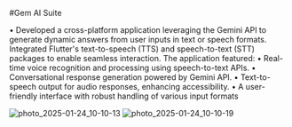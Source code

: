 #Gem AI Suite

•	Developed a cross-platform application leveraging the Gemini API to generate dynamic answers from user inputs in text or speech formats. Integrated Flutter's text-to-speech (TTS) and speech-to-text (STT) packages to enable seamless interaction. The application featured:
•	Real-time voice recognition and processing using speech-to-text APIs.
•	Conversational response generation powered by Gemini API.
•	Text-to-speech output for audio responses, enhancing accessibility.
•	A user-friendly interface with robust handling of various input formats


![photo_2025-01-24_10-10-13](https://github.com/user-attachments/assets/8f2d36ce-d760-4fd3-8179-cff910ee6bf5)
![photo_2025-01-24_10-10-19](https://github.com/user-attachments/assets/859ad90e-68d6-4712-94f4-0cbf15e03ea6)
